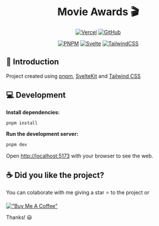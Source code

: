 <div align="center">

# Movie Awards 🎬

[![Vercel](https://vercelbadge.vercel.app/api/joacod/movie-awards)](https://movie-awards-lemon.vercel.app/)
[![GitHub](https://img.shields.io/github/license/mashape/apistatus.svg)](https://github.com/joacod/movie-awards/blob/main/LICENSE)

[![PNPM](https://img.shields.io/badge/pnpm-%234a4a4a.svg?style=for-the-badge&logo=pnpm&logoColor=f69220)](https://pnpm.io/)
[![Svelte](https://img.shields.io/badge/svelte-%23f1413d.svg?style=for-the-badge&logo=svelte&logoColor=white)](https://svelte.dev/)
[![TailwindCSS](https://img.shields.io/badge/tailwindcss-%2338B2AC.svg?style=for-the-badge&logo=tailwind-css&logoColor=white)](https://tailwindcss.com/)

</div>

## 👋 Introduction

Project created using [pnpm](https://pnpm.io/), [SvelteKit](https://kit.svelte.dev/) and [Tailwind CSS](https://tailwindcss.com/)

## 💻 Development

**Install dependencies:**

```bash
pnpm install
```

**Run the development server:**

```bash
pnpm dev
```

Open [http://localhost:5173](http://localhost:5173) with your browser to see the web.

## ☕️ Did you like the project?

You can colaborate with me giving a star ⭐️ to the project or

[!["Buy Me A Coffee"](https://www.buymeacoffee.com/assets/img/custom_images/orange_img.png)](https://www.buymeacoffee.com/joacod)

Thanks! 😃
